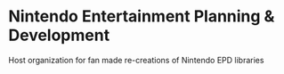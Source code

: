# Nintendo Entertainment Planning & Development

Host organization for fan made re-creations of Nintendo EPD libraries
